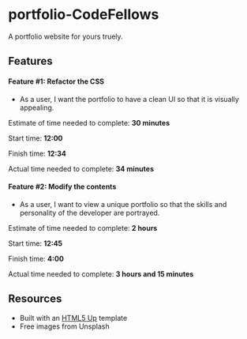 # portfolio-CodeFellows
A portfolio website for yours truely.

## Features

#### Feature #1: Refactor the CSS
* As a user, I want the portfolio to have a clean UI so that it is visually appealing.

Estimate of time needed to complete: __30 minutes__

Start time: __12:00__

Finish time: __12:34__

Actual time needed to complete: __34 minutes__


#### Feature #2: Modify the contents
* As a user, I want to view a unique portfolio so that the skills and personality of the developer are portrayed.

Estimate of time needed to complete: __2 hours__

Start time: __12:45__

Finish time: __4:00__

Actual time needed to complete: __3 hours and 15 minutes__


## Resources
* Built with an [HTML5 Up](https://html5up.net/) template
* Free images from Unsplash
